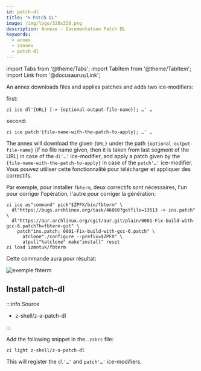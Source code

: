 ```yaml
---
id: patch-dl
title: "🌀 Patch DL"
image: /img/logo/320x320.png
description: Annexe - Documentation Patch DL
keywords:
  - annex
  - zannex
  - patch-dl
---
```


<!-- @format -->

import Tabs from '@theme/Tabs';
import TabItem from '@theme/TabItem';
import Link from '@docusaurus/Link';

An annex downloads files and applies patches and adds two ice-modifiers:

first:

```shell
zi ice dl'{URL} [-> {optional-output-file-name}]; …' …
```

second:

```shell
zi ice patch'{file-name-with-the-patch-to-apply}; …' …
```

The annex will download the given `{URL}` under the path `{optional-output-file-name}` (if no file name given, then it is taken from last segment of the URL) in case of the `dl'…'` ice-modifier, and apply a patch given by the `{file-name-with-the-patch-to-apply}` in case of the `patch'…'` ice-modifier. Vous pouvez utiliser cette fonctionnalité pour télécharger et appliquer des correctifs.

Par exemple, pour installer `fbterm`, deux correctifs sont nécessaires, l'un pour corriger l'opération, l'autre pour corriger la génération:

```shell showLineNumbers
zi ice as"command" pick"$ZPFX/bin/fbterm" \
  dl"https://bugs.archlinux.org/task/46860?getfile=13513 -> ins.patch" \
  dl"https://aur.archlinux.org/cgit/aur.git/plain/0001-Fix-build-with-gcc-6.patch?h=fbterm-git" \
    patch"ins.patch; 0001-Fix-build-with-gcc-6.patch" \
      atclone"./configure --prefix=$ZPFX" \
      atpull"%atclone" make"install" reset
zi load izmntuk/fbterm
```

Cette commande aura pour résultat:

![exemple fbterm](https://raw.githubusercontent.com/z-shell/z-a-patch-dl/main/docs/images/fbterm-ex.png#center)

## Install patch-dl

:::info Source

- <Link className="github-link" href="https://github.com/z-shell/z-a-patch-dl">z-shell/z-a-patch-dl</Link>

:::

<Tabs>
  <TabItem value="default" label="Default" default>

Add the following snippet in the `.zshrc` file:

```shell
zi light z-shell/z-a-patch-dl
```

</TabItem>
</Tabs>

This will register the `dl'…'` and `patch'…'` ice-modifiers.

